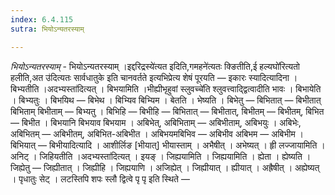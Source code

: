 ```yaml
---
index: 6.4.115
sutra: भियोऽन्यतरस्याम्

---
```

_भियोऽन्यतरस्याम्_ - भियोऽन्यतरस्याम् ।इद्दरिद्रस्ये॑त्यत इदिति,गमहने॑त्यतः क्ङितीति,ई हल्यघो॑रित्यतो हलीति,अत उ॑दित्यतः सार्वधातुके इति चानवर्तते इत्यभिप्रेत्य शेषं पूरयति —  इकारः स्यादित्यादिना । बिभ्यतीति ।अदभ्यस्ता॑दित्यत् । बिभयामिति ।भीह्यीभृहुवां स्लुवच्चे॑ति श्लुवत्त्वाद्द्वित्वादीति भावः । बिभायेति । बिभ्यतुः । बिभयिथ — बिभेथ । बिभ्यिव बिभ्यिम । बेतति । भेष्यति । बिभेतु —  बिभितात् — बिभीतात् बिभिताम् बिभीताम् — बिभ्यतु । बिभिहि — बिभीहि —  बिभितात् —  बिभीतात्, बिभीतम् — बिभीतम्, बिभित — बिभीत । बिभयानि बिभयाव बिभयाम । अबिभेत्, अबिभिताम् — अबिभीताम्, अबिभयुः । अबिभेः, अबिभितम् — अबिभीतम्, अबिभित-अबिभीत । अबिभयमबिभिव — अबिभीव अबिभम — अबिभीम । बिभियात् —  बिभीयादित्यादि । आशीर्लिङ [भीयात्] भीयास्ताम् । अभैषीत् । अभेष्यत् । हृी लज्जायामिति । अनिट् । जिहियतीति ।अदभ्यस्ता॑दित्यत् । इयङ् । जिह्ययामिति । जिह्ययामिति । ह्येता । ह्येष्यति । जिह्येतु — जिह्यीतात् । जिह्यीहि । जिह्ययाणि । अजिह्येत् । जिह्यीयात् । ह्यीयात् । अह्रैषीत् । अह्येष्यत् । पृधातुः सेट् । लटस्तिपि शपः स्लौ द्वित्वे पृ पृ इति स्थिते  —